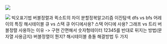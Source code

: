 
![](https://i.imgur.com/tJCcJkN.png)

![](https://i.imgur.com/Ng3BDoO.png)
빅오표기법
버블정렬과 퀵소트의 차이
분할정복알고리즘
이진탐색
dfs vs bfs
어레이의 특징
해시테이블
큐 vs 스택
큐 어디에사용?
스택 어디에 사용?
그래프 vs 트리
버블정렬 사용하는 이유 -> 구현 간편해서
숫자형테이터 12345를 반대로 뒤지는 방법(문자열 사용금지)
버블정렬이 뭔지?
해시테이블 충돌 해결방법 두 가지